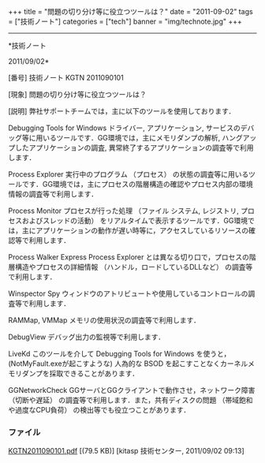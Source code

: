 ﻿+++
title = "問題の切り分け等に役立つツールは？"
date = "2011-09-02"
tags = ["技術ノート"]
categories = ["tech"]
banner = "img/technote.jpg"
+++

-----------------------------------------------------------------------------------------------------------------------------

*技術ノート

2011/09/02*


[番号]
技術ノート KGTN 2011090101

[現象]
問題の切り分け等に役立つツールは？

[説明]
弊社サポートチームでは，主に以下のツールを使用しております．

Debugging Tools for Windows
ドライバー, アプリケーション,
サービスのデバッグ等に用いるツールです．GG環境では，主にメモリダンプの解析,
ハングアップしたアプリケーションの調査,
異常終了するアプリケーションの調査等で利用します．

Process Explorer
実行中のプログラム （プロセス）
の状態の調査等に用いるツールです．GG環境では，主にプロセスの階層構造の確認やプロセス内部の環境情報の調査等で利用します．

Process Monitor
プロセスが行った処理 （ファイル システム, レジストリ,
プロセスおよびスレッドの活動）
をリアルタイムで表示するツールです．GG環境では，主にアプリケーションの動作が遅い時等に，アクセスしているリソースの確認等で利用します．

Process Walker Express
Process Explorer
とは異なる切り口で，プロセスの階層構造やプロセスの詳細情報
（ハンドル，ロードしているDLLなど） の調査等で利用します．

Winspector Spy
ウィンドウのアトリビュートや使用しているコントロールの調査等で利用します．

RAMMap, VMMap
メモリの使用状況の調査等で利用します．

DebugView
デバッグ出力の監視等で利用します．

LiveKd
このツールを介して Debugging Tools for Windows を使うと，
(NotMyFault.exeが起こすような) 人為的な BSOD
を起こすことなくカーネルメモリダンプを採取できることがあります．

GGNetworkCheck
GGサーバとGGクライアントで動作させ，ネットワーク障害 （切断や遅延）
の調査等で利用します．また，共有ディスクの問題
（帯域飽和や過度なCPU負荷） の検出等でも役立つことがあります．


### ファイル

 
 


[KGTN2011090101.pdf](http://techreport.kitasp.net/attachments/download/608/KGTN2011090101.pdf)
 [(79.5 KB)] [kitasp 技術センター, 2011/09/02
09:13]


 


 

